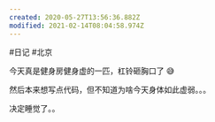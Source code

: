```yaml
---
created: 2020-05-27T13:56:36.882Z
modified: 2021-02-14T08:04:58.974Z
---
```

#日记 #北京

今天真是健身房健身虚的一匹，杠铃砸胸口了 😅 

然后本来想写点代码，但不知道为啥今天身体如此虚弱。。。

决定睡觉了。。